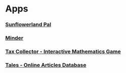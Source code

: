 # Apps

### [Sunflowerland Pal](http://wattholm.github.io/apps/sfpal)

### [Minder](http://wattholm.github.io/apps/minder)

### [Tax Collector - Interactive Mathematics Game](https://thetaxcollector.herokuapp.com)

### [Tales - Online Articles Database](https://tales-from-a-mongo-db.herokuapp.com)


